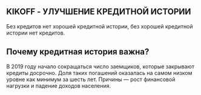 ## KIKOFF - УЛУЧШЕНИЕ КРЕДИТНОЙ ИСТОРИИ
Без кредитов нет хорошей кредитной истории, без хорошей кредитной истории нет кредитов.

## Почему кредитная история важна?
В 2019 году начало сокращаться число заемщиков, которые закрывают кредиты досрочно. 
Доля таких погашений оказалась на самом низком уровне как минимум за шесть лет. 
Причины — рост финансовой нагрузки и падение доходов населения.



